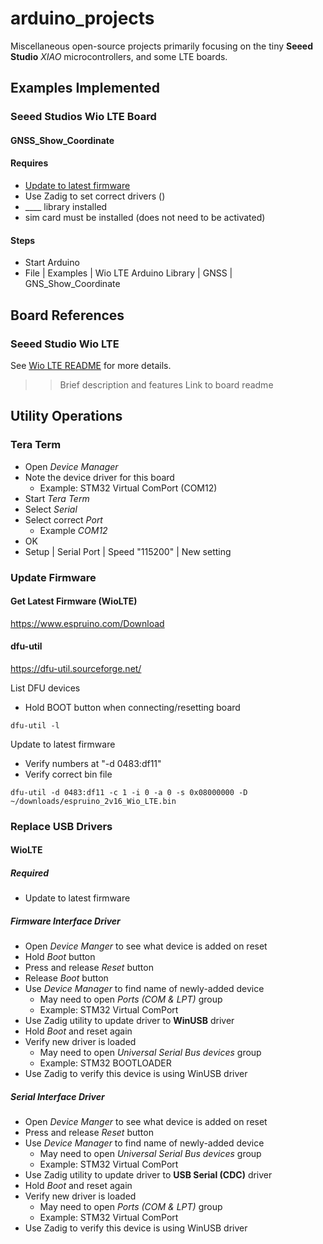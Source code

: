 # arduino_projects

Miscellaneous open-source projects primarily focusing on the tiny 
**Seeed Studio** *XIAO* microcontrollers, and some LTE boards.



## Examples Implemented


### Seeed Studios Wio LTE Board

#### GNSS_Show_Coordinate

#### Requires 
* [Update to latest firmware](#Update-Firmware)
* Use Zadig to set correct drivers ()
* ____ library installed
* sim card must be installed (does not need to be activated)

#### Steps
* Start Arduino
* File | Examples | Wio LTE Arduino Library | GNSS | GNS_Show_Coordinate



## Board References

### Seeed Studio Wio LTE

See [Wio LTE README](./Seeed%20Wio%20LTE/README.md) for more details.

>> Brief description and features
> Link to board readme



## Utility Operations

### Tera Term



* Open *Device Manager*
* Note the device driver for this board
  * Example: STM32 Virtual ComPort (COM12)
* Start *Tera Term*
* Select *Serial*
* Select correct *Port*
  * Example *COM12* 
* OK
* Setup | Serial Port | Speed "115200" | New setting


### Update Firmware

#### Get Latest Firmware (WioLTE)
https://www.espruino.com/Download

#### dfu-util
https://dfu-util.sourceforge.net/

List DFU devices
* Hold BOOT button when connecting/resetting board
```shell
dfu-util -l
```

Update to latest firmware 
* Verify numbers at "-d 0483:df11"
* Verify correct bin file
```shell
dfu-util -d 0483:df11 -c 1 -i 0 -a 0 -s 0x08000000 -D ~/downloads/espruino_2v16_Wio_LTE.bin
```

### Replace USB Drivers

#### WioLTE

##### Required
* Update to latest firmware

##### Firmware Interface Driver
* Open *Device Manger* to see what device is added on reset
* Hold *Boot* button
* Press and release *Reset* button
* Release *Boot* button
* Use *Device Manager* to find name of newly-added device
  * May need to open *Ports (COM & LPT)* group
  * Example: STM32 Virtual ComPort
* Use Zadig utility to update driver to **WinUSB** driver
* Hold *Boot* and reset again
* Verify new driver is loaded
    * May need to open *Universal Serial Bus devices* group
    * Example: STM32 BOOTLOADER
* Use Zadig to verify this device is using WinUSB driver

##### Serial Interface Driver
* Open *Device Manger* to see what device is added on reset
* Press and release *Reset* button
* Use *Device Manager* to find name of newly-added device
    * May need to open *Universal Serial Bus devices* group
    * Example: STM32 Virtual ComPort
* Use Zadig utility to update driver to **USB Serial (CDC)** driver
* Hold *Boot* and reset again
* Verify new driver is loaded
    * May need to open *Ports (COM & LPT)* group
    * Example: STM32 Virtual ComPort
* Use Zadig to verify this device is using WinUSB driver




